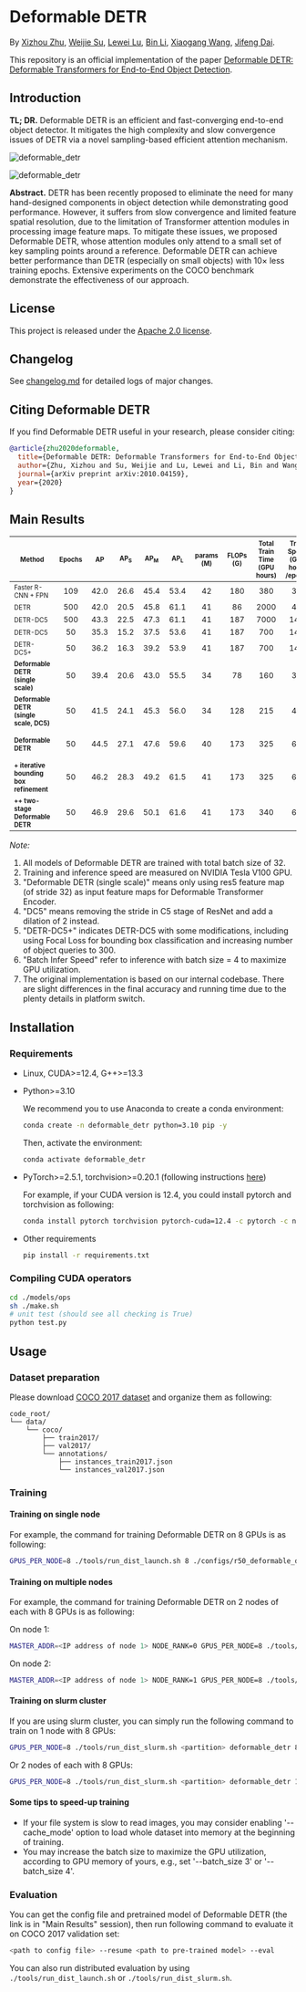 # Deformable DETR

By [Xizhou Zhu](https://scholar.google.com/citations?user=02RXI00AAAAJ),  [Weijie Su](https://www.weijiesu.com/),  [Lewei Lu](https://www.linkedin.com/in/lewei-lu-94015977/), [Bin Li](http://staff.ustc.edu.cn/~binli/), [Xiaogang Wang](http://www.ee.cuhk.edu.hk/~xgwang/), [Jifeng Dai](https://jifengdai.org/).

This repository is an official implementation of the paper [Deformable DETR: Deformable Transformers for End-to-End Object Detection](https://arxiv.org/abs/2010.04159).


## Introduction

**TL; DR.** Deformable DETR is an efficient and fast-converging end-to-end object detector. It mitigates the high complexity and slow convergence issues of DETR via a novel sampling-based efficient attention mechanism.  

![deformable_detr](./figs/illustration.png)

![deformable_detr](./figs/convergence.png)

**Abstract.** DETR has been recently proposed to eliminate the need for many hand-designed components in object detection while demonstrating good performance. However, it suffers from slow convergence and limited feature spatial resolution, due to the limitation of Transformer attention modules in processing image feature maps. To mitigate these issues, we proposed Deformable DETR, whose attention modules only attend to a small set of key sampling points around a reference. Deformable DETR can achieve better performance than DETR (especially on small objects) with 10× less training epochs. Extensive experiments on the COCO benchmark demonstrate the effectiveness of our approach.

## License

This project is released under the [Apache 2.0 license](./LICENSE).

## Changelog

See [changelog.md](./docs/changelog.md) for detailed logs of major changes. 


## Citing Deformable DETR
If you find Deformable DETR useful in your research, please consider citing:
```bibtex
@article{zhu2020deformable,
  title={Deformable DETR: Deformable Transformers for End-to-End Object Detection},
  author={Zhu, Xizhou and Su, Weijie and Lu, Lewei and Li, Bin and Wang, Xiaogang and Dai, Jifeng},
  journal={arXiv preprint arXiv:2010.04159},
  year={2020}
}
```

## Main Results

| <sub><sub>Method</sub></sub>   | <sub><sub>Epochs</sub></sub> | <sub><sub>AP</sub></sub> | <sub><sub>AP<sub>S</sub></sub></sub> | <sub><sub>AP<sub>M</sub></sub></sub> | <sub><sub>AP<sub>L</sub></sub></sub> | <sub><sub>params<br>(M)</sub></sub> | <sub><sub>FLOPs<br>(G)</sub></sub> | <sub><sub>Total<br>Train<br>Time<br>(GPU<br/>hours)</sub></sub> | <sub><sub>Train<br/>Speed<br>(GPU<br/>hours<br/>/epoch)</sub></sub> | <sub><sub>Infer<br/>Speed<br/>(FPS)</sub></sub> | <sub><sub>Batch<br/>Infer<br/>Speed<br>(FPS)</sub></sub> | <sub><sub>URL</sub></sub>                     |
| ----------------------------------- | :----: | :--: | :----: | :---: | :------------------------------: | :--------------------:| :----------------------------------------------------------: | :--: | :---: | :---: | ----- | ----- |
| <sub><sub>Faster R-CNN + FPN</sub></sub> | <sub>109</sub> | <sub>42.0</sub> | <sub>26.6</sub> | <sub>45.4</sub> | <sub>53.4</sub> | <sub>42</sub> | <sub>180</sub> | <sub>380</sub> | <sub>3.5</sub> | <sub>25.6</sub> | <sub>28.0</sub> | <sub>-</sub> |
| <sub><sub>DETR</sub></sub> | <sub>500</sub> | <sub>42.0</sub> | <sub>20.5</sub> | <sub>45.8</sub> | <sub>61.1</sub> | <sub>41</sub> | <sub>86</sub> | <sub>2000</sub> | <sub>4.0</sub> |     <sub>27.0</sub>       |         <sub>38.3</sub>           | <sub>-</sub> |
| <sub><sub>DETR-DC5</sub></sub>      | <sub>500</sub> | <sub>43.3</sub> | <sub>22.5</sub> | <sub>47.3</sub> | <sub>61.1</sub> | <sub>41</sub> |<sub>187</sub>|<sub>7000</sub>|<sub>14.0</sub>|<sub>11.4</sub>|<sub>12.4</sub>| <sub>-</sub> |
| <sub><sub>DETR-DC5</sub></sub>      | <sub>50</sub> | <sub>35.3</sub> | <sub>15.2</sub> | <sub>37.5</sub> | <sub>53.6</sub> | <sub>41</sub> |<sub>187</sub>|<sub>700</sub>|<sub>14.0</sub>|<sub>11.4</sub>|<sub>12.4</sub>| <sub>-</sub> |
| <sub><sub>DETR-DC5+</sub></sub>     | <sub>50</sub> | <sub>36.2</sub> | <sub>16.3</sub> | <sub>39.2</sub> | <sub>53.9</sub> | <sub>41</sub> |<sub>187</sub>|<sub>700</sub>|<sub>14.0</sub>|<sub>11.4</sub>|<sub>12.4</sub>| <sub>-</sub> |
| **<sub><sub>Deformable DETR<br>(single scale)</sub></sub>** | <sub>50</sub> | <sub>39.4</sub> | <sub>20.6</sub> | <sub>43.0</sub> | <sub>55.5</sub> | <sub>34</sub> |<sub>78</sub>|<sub>160</sub>|<sub>3.2</sub>|<sub>27.0</sub>|<sub>42.4</sub>| <sub>[config](./configs/r50_deformable_detr_single_scale.sh)<br/>[log](https://drive.google.com/file/d/1n3ZnZ-UAqmTUR4AZoM4qQntIDn6qCZx4/view?usp=sharing)<br/>[model](https://drive.google.com/file/d/1WEjQ9_FgfI5sw5OZZ4ix-OKk-IJ_-SDU/view?usp=sharing)</sub> |
| **<sub><sub>Deformable DETR<br>(single scale, DC5)</sub></sub>** | <sub>50</sub> | <sub>41.5</sub> | <sub>24.1</sub> | <sub>45.3</sub> | <sub>56.0</sub> | <sub>34</sub> |<sub>128</sub>|<sub>215</sub>|<sub>4.3</sub>|<sub>22.1</sub>|<sub>29.4</sub>| <sub>[config](./configs/r50_deformable_detr_single_scale_dc5.sh)<br/>[log](https://drive.google.com/file/d/1-UfTp2q4GIkJjsaMRIkQxa5k5vn8_n-B/view?usp=sharing)<br/>[model](https://drive.google.com/file/d/1m_TgMjzH7D44fbA-c_jiBZ-xf-odxGdk/view?usp=sharing)</sub> |
| **<sub><sub>Deformable DETR</sub></sub>** | <sub>50</sub> | <sub>44.5</sub> | <sub>27.1</sub> | <sub>47.6</sub> | <sub>59.6</sub> | <sub>40</sub> |<sub>173</sub>|<sub>325</sub>|<sub>6.5</sub>|<sub>15.0</sub>|<sub>19.4</sub>|<sub>[config](./configs/r50_deformable_detr.sh)<br/>[log](https://drive.google.com/file/d/18YSLshFjc_erOLfFC-hHu4MX4iyz1Dqr/view?usp=sharing)<br/>[model](https://drive.google.com/file/d/1nDWZWHuRwtwGden77NLM9JoWe-YisJnA/view?usp=sharing)</sub>                   |
| **<sub><sub>+ iterative bounding box refinement</sub></sub>** | <sub>50</sub> | <sub>46.2</sub> | <sub>28.3</sub> | <sub>49.2</sub> | <sub>61.5</sub> | <sub>41</sub> |<sub>173</sub>|<sub>325</sub>|<sub>6.5</sub>|<sub>15.0</sub>|<sub>19.4</sub>|<sub>[config](./configs/r50_deformable_detr_plus_iterative_bbox_refinement.sh)<br/>[log](https://drive.google.com/file/d/1DFNloITi1SFBWjYzvVEAI75ndwmGM1Uj/view?usp=sharing)<br/>[model](https://drive.google.com/file/d/1JYKyRYzUH7uo9eVfDaVCiaIGZb5YTCuI/view?usp=sharing)</sub> |
| **<sub><sub>++ two-stage Deformable DETR</sub></sub>** | <sub>50</sub> | <sub>46.9</sub> | <sub>29.6</sub> | <sub>50.1</sub> | <sub>61.6</sub> | <sub>41</sub> |<sub>173</sub>|<sub>340</sub>|<sub>6.8</sub>|<sub>14.5</sub>|<sub>18.8</sub>|<sub>[config](./configs/r50_deformable_detr_plus_iterative_bbox_refinement_plus_plus_two_stage.sh)<br/>[log](https://drive.google.com/file/d/1ozi0wbv5-Sc5TbWt1jAuXco72vEfEtbY/view?usp=sharing) <br/>[model](https://drive.google.com/file/d/15I03A7hNTpwuLNdfuEmW9_taZMNVssEp/view?usp=sharing)</sub> |

*Note:*

1. All models of Deformable DETR are trained with total batch size of 32. 
2. Training and inference speed are measured on NVIDIA Tesla V100 GPU.
3. "Deformable DETR (single scale)" means only using res5 feature map (of stride 32) as input feature maps for Deformable Transformer Encoder.
4. "DC5" means removing the stride in C5 stage of ResNet and add a dilation of 2 instead.
5. "DETR-DC5+" indicates DETR-DC5 with some modifications, including using Focal Loss for bounding box classification and increasing number of object queries to 300.
6. "Batch Infer Speed" refer to inference with batch size = 4  to maximize GPU utilization.
7. The original implementation is based on our internal codebase. There are slight differences in the final accuracy and running time due to the plenty details in platform switch.


## Installation

### Requirements

* Linux, CUDA>=12.4, G++>=13.3
  
* Python>=3.10

    We recommend you to use Anaconda to create a conda environment:
    ```bash
    conda create -n deformable_detr python=3.10 pip -y
    ```
    Then, activate the environment:
    ```bash
    conda activate deformable_detr
    ```
  
* PyTorch>=2.5.1, torchvision>=0.20.1 (following instructions [here](https://pytorch.org/))

    For example, if your CUDA version is 12.4, you could install pytorch and torchvision as following:
    ```bash
    conda install pytorch torchvision pytorch-cuda=12.4 -c pytorch -c nvidia
    ```
  
* Other requirements
    ```bash
    pip install -r requirements.txt
    ```

### Compiling CUDA operators
```bash
cd ./models/ops
sh ./make.sh
# unit test (should see all checking is True)
python test.py
```

## Usage

### Dataset preparation

Please download [COCO 2017 dataset](https://cocodataset.org/) and organize them as following:

```
code_root/
└── data/
    └── coco/
        ├── train2017/
        ├── val2017/
        └── annotations/
        	├── instances_train2017.json
        	└── instances_val2017.json
```

### Training

#### Training on single node

For example, the command for training Deformable DETR on 8 GPUs is as following:

```bash
GPUS_PER_NODE=8 ./tools/run_dist_launch.sh 8 ./configs/r50_deformable_detr.sh
```

#### Training on multiple nodes

For example, the command for training Deformable DETR on 2 nodes of each with 8 GPUs is as following:

On node 1:

```bash
MASTER_ADDR=<IP address of node 1> NODE_RANK=0 GPUS_PER_NODE=8 ./tools/run_dist_launch.sh 16 ./configs/r50_deformable_detr.sh
```

On node 2:

```bash
MASTER_ADDR=<IP address of node 1> NODE_RANK=1 GPUS_PER_NODE=8 ./tools/run_dist_launch.sh 16 ./configs/r50_deformable_detr.sh
```

#### Training on slurm cluster

If you are using slurm cluster, you can simply run the following command to train on 1 node with 8 GPUs:

```bash
GPUS_PER_NODE=8 ./tools/run_dist_slurm.sh <partition> deformable_detr 8 configs/r50_deformable_detr.sh
```

Or 2 nodes of  each with 8 GPUs:

```bash
GPUS_PER_NODE=8 ./tools/run_dist_slurm.sh <partition> deformable_detr 16 configs/r50_deformable_detr.sh
```
#### Some tips to speed-up training
* If your file system is slow to read images, you may consider enabling '--cache_mode' option to load whole dataset into memory at the beginning of training.
* You may increase the batch size to maximize the GPU utilization, according to GPU memory of yours, e.g., set '--batch_size 3' or '--batch_size 4'.

### Evaluation

You can get the config file and pretrained model of Deformable DETR (the link is in "Main Results" session), then run following command to evaluate it on COCO 2017 validation set:

```bash
<path to config file> --resume <path to pre-trained model> --eval
```

You can also run distributed evaluation by using ```./tools/run_dist_launch.sh``` or ```./tools/run_dist_slurm.sh```.
